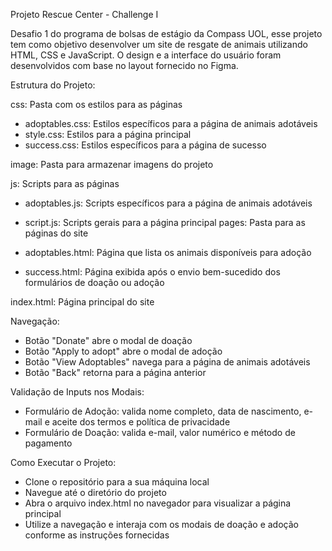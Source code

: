 Projeto Rescue Center - Challenge I

Desafio 1 do programa de bolsas de estágio da Compass UOL, esse projeto tem como objetivo desenvolver um site de resgate de animais utilizando HTML, CSS e JavaScript. O design e a interface do usuário foram desenvolvidos com base no layout fornecido no Figma.

Estrutura do Projeto:

css: Pasta com os estilos para as páginas

 - adoptables.css: Estilos específicos para a página de animais adotáveis
 - style.css: Estilos para a página principal
 - success.css: Estilos específicos para a página de sucesso

image: Pasta para armazenar imagens do projeto

js: Scripts para as páginas

 - adoptables.js: Scripts específicos para a página de animais adotáveis
 - script.js: Scripts gerais para a página principal
pages: Pasta para as páginas do site

 - adoptables.html: Página que lista os animais disponíveis para adoção
 - success.html: Página exibida após o envio bem-sucedido dos formulários de doação ou adoção

index.html: Página principal do site

Navegação:
- Botão "Donate" abre o modal de doação
- Botão "Apply to adopt" abre o modal de adoção
- Botão "View Adoptables" navega para a página de animais adotáveis
- Botão "Back" retorna para a página anterior

Validação de Inputs nos Modais:
- Formulário de Adoção: valida nome completo, data de nascimento, e-mail e aceite dos termos e política de privacidade
- Formulário de Doação: valida e-mail, valor numérico e método de pagamento

Como Executar o Projeto:
- Clone o repositório para a sua máquina local
- Navegue até o diretório do projeto
- Abra o arquivo index.html no navegador para visualizar a página principal
- Utilize a navegação e interaja com os modais de doação e adoção conforme as instruções fornecidas

